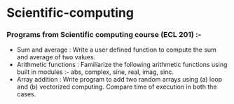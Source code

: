 # Scientific-computing
### Programs from Scientific computing course (ECL 201) :-
<ul>
  <li>Sum and average : Write a user defined function to compute the sum and average of two values.</li>
  <li>Arithmetic functions : Familiarize the following arithmetic functions using built in modules :- abs, complex, sine, real, imag, sinc.</li>
  <li>Array addition : Write program to add two random arrays using (a) loop and (b) vectorized computing. Compare time of execution in both the cases.</li>
</ul>
